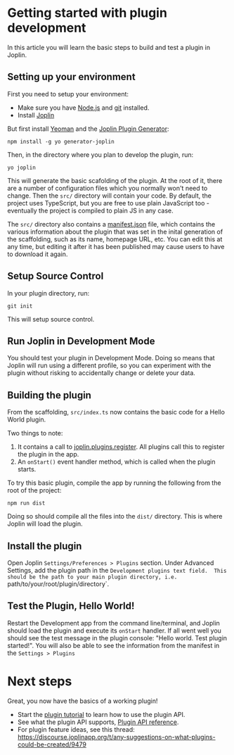 # Getting started with plugin development

In this article you will learn the basic steps to build and test a plugin in Joplin.

## Setting up your environment

First you need to setup your environment:

- Make sure you have [Node.js](https://nodejs.org/) and [git](https://git-scm.com) installed.
- Install [Joplin](https://joplinapp.org/)

But first install [Yeoman](https://yeoman.io/) and the [Joplin Plugin Generator](https://github.com/laurent22/joplin/tree/dev/packages/generator-joplin):
	
	npm install -g yo generator-joplin

Then, in the directory where you plan to develop the plugin, run:

	yo joplin

This will generate the basic scafolding of the plugin. At the root of it, there are a number of configuration files which you normally won't need to change. Then the `src/` directory will contain your code. By default, the project uses TypeScript, but you are free to use plain JavaScript too - eventually the project is compiled to plain JS in any case.

The `src/` directory also contains a [manifest.json](https://github.com/laurent22/joplin/blob/dev/readme/api/references/plugin_manifest.md) file, which contains the various information about the plugin that was set in the inital generation of the scaffolding, such as its name, homepage URL, etc. You can edit this at any time, but editing it after it has been published may cause users to have to download it again.

## Setup Source Control 

In your plugin directory, run: 

	git init 

This will setup source control.


## Run Joplin in Development Mode

You should test your plugin in Development Mode. Doing so means that Joplin will run using a different profile, so you can experiment with the plugin without risking to accidentally change or delete your data.

## Building the plugin

From the scaffolding, `src/index.ts` now contains the basic code for a Hello World plugin. 

Two things to note:
1. It contains a call to [joplin.plugins.register](https://joplinapp.org/api/references/plugin_api/classes/joplinplugins.html#register). All plugins call this to register the plugin in the app.
2. An `onStart()` event handler method, which is called when the plugin starts.

To try this basic plugin, compile the app by running the following from the root of the project:

	npm run dist

Doing so should compile all the files into the `dist/` directory. This is where Joplin will load the plugin.

## Install the plugin
Open Joplin `Settings/Preferences > Plugins` section. Under Advanced Settings, add the plugin path in the `Development plugins text field. 
This should be the path to your main plugin directory, i.e. `path/to/your/root/plugin/directory`.

## Test the Plugin, Hello World!
Restart the Development app from the command line/terminal, and Joplin should load the plugin and execute its `onStart` handler. If all went well you should see the test message in the plugin console: "Hello world. Test plugin started!". You will also be able to see the information from the manifest in the `Settings > Plugins`

# Next steps
Great, you now have the basics of a working plugin! 

- Start the [plugin tutorial](https://github.com/laurent22/joplin/blob/dev/readme/api/tutorials/toc_plugin.md) to learn how to use the plugin API.
- See what the plugin API supports, [Plugin API reference](https://joplinapp.org/api/references/plugin_api/classes/joplin.html).
- For plugin feature ideas, see this thread: https://discourse.joplinapp.org/t/any-suggestions-on-what-plugins-could-be-created/9479
